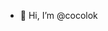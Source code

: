 - 👋 Hi, I’m @cocolok

<!---
cocolok/cocolok is a ✨ special ✨ repository because its `README.md` (this file) appears on your GitHub profile.
You can click the Preview link to take a look at your changes.
--->
